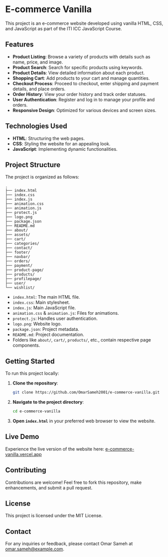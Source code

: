 # E-commerce Vanilla

This project is an e-commerce website developed using vanilla HTML, CSS, and JavaScript as part of the ITI ICC JavaScript Course.

## Features

- **Product Listing**: Browse a variety of products with details such as name, price, and image.
- **Product Search**: Search for specific products using keywords.
- **Product Details**: View detailed information about each product.
- **Shopping Cart**: Add products to your cart and manage quantities.
- **Checkout Process**: Proceed to checkout, enter shipping and payment details, and place orders.
- **Order History**: View your order history and track order statuses.
- **User Authentication**: Register and log in to manage your profile and orders.
- **Responsive Design**: Optimized for various devices and screen sizes.

## Technologies Used

- **HTML**: Structuring the web pages.
- **CSS**: Styling the website for an appealing look.
- **JavaScript**: Implementing dynamic functionalities.

## Project Structure

The project is organized as follows:

```
.
├── index.html
├── index.css
├── index.js
├── animation.css
├── animation.js
├── protect.js
├── logo.png
├── package.json
├── README.md
├── about/
├── assets/
├── cart/
├── categories/
├── contact/
├── footer/
├── navbar/
├── orders/
├── payment/
├── product-page/
├── products/
├── profilepage/
├── user/
└── wishlist/
```

- `index.html`: The main HTML file.
- `index.css`: Main stylesheet.
- `index.js`: Main JavaScript file.
- `animation.css` & `animation.js`: Files for animations.
- `protect.js`: Handles user authentication.
- `logo.png`: Website logo.
- `package.json`: Project metadata.
- `README.md`: Project documentation.
- Folders like `about/`, `cart/`, `products/`, etc., contain respective page components.

## Getting Started

To run this project locally:

1. **Clone the repository**:

   ```bash
   git clone https://github.com/OmarSameh2001/e-commerce-vanilla.git
   ```

2. **Navigate to the project directory**:

   ```bash
   cd e-commerce-vanilla
   ```

3. **Open `index.html`** in your preferred web browser to view the website.

## Live Demo

Experience the live version of the website here: [e-commerce-vanilla.vercel.app](https://e-commerce-vanilla.vercel.app/user/user.html)

## Contributing

Contributions are welcome! Feel free to fork this repository, make enhancements, and submit a pull request.

## License

This project is licensed under the MIT License.

## Contact

For any inquiries or feedback, please contact Omar Sameh at [omar.sameh@example.com](mailto:omar.sameh@example.com).
